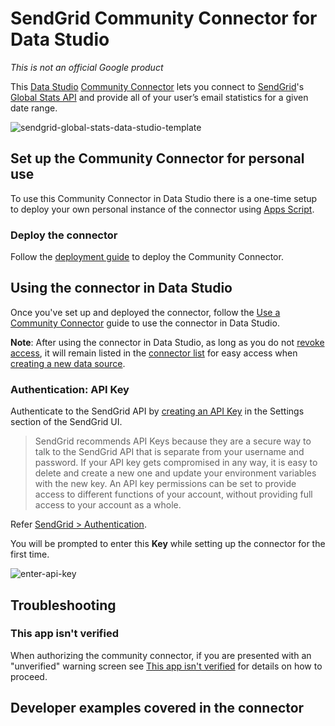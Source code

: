 # SendGrid Community Connector for Data Studio

*This is not an official Google product*

This [Data Studio](https://datastudio.google.com) [Community Connector](https://developers.google.com/datastudio/connector) lets you connect to [SendGrid](https://sendgrid.com/)'s [Global Stats API](https://sendgrid.com/docs/API_Reference/Web_API_v3/Stats/global.html) and provide all of your user’s email statistics for a given date range.

![sendgrid-global-stats-data-studio-template](https://raw.githubusercontent.com/schoraria911/gds-community-connectors/master/SendGrid/Global%20Stats/images/sendgrid-global-stats-data-studio-template.png)

## Set up the Community Connector for personal use

To use this Community Connector in Data Studio there is a one-time setup to deploy your own personal instance of the connector using [Apps Script](https://developers.google.com/apps-script).

### Deploy the connector

Follow the [deployment guide](https://github.com/googledatastudio/community-connectors/blob/master/deploy.md) to deploy the Community Connector.

## Using the connector in Data Studio

Once you've set up and deployed the connector, follow the [Use a Community Connector](https://developers.google.com/datastudio/connector/use) guide to use the connector in Data Studio.

**Note**: After using the connector in Data Studio, as long as you do not [revoke access](https://support.google.com/datastudio/answer/9053467), it will remain listed in the [connector list](https://datastudio.google.com/c/datasources/create) for easy access when [creating a new data source](https://support.google.com/datastudio/answer/6300774).

### Authentication: API Key

Authenticate to the SendGrid API by [creating an API Key](https://sendgrid.com/docs/ui/account-and-settings/api-keys/#creating-an-api-key) in the Settings section of the SendGrid UI.

> SendGrid recommends API Keys because they are a secure way to talk to the SendGrid API that is separate from your username and password. If your API key gets compromised in any way, it is easy to delete and create a new one and update your environment variables with the new key. An API key permissions can be set to provide access to different functions of your account, without providing full access to your account as a whole.

Refer [SendGrid > Authentication](https://sendgrid.com/docs/API_Reference/Web_API_v3/How_To_Use_The_Web_API_v3/authentication.html#-API-key-recommended).

You will be prompted to enter this **Key** while setting up the connector for the first time.

![enter-api-key](https://raw.githubusercontent.com/schoraria911/gds-community-connectors/master/SendGrid/Global%20Stats/images/sendgrid-enter-api-key.png)

## Troubleshooting

### This app isn't verified

When authorizing the community connector, if you are presented with an "unverified" warning screen see [This app isn't verified](https://github.com/googledatastudio/community-connectors/blob/master/verification.md) for details on how to proceed.

## Developer examples covered in the connector
